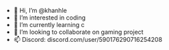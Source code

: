 - 👋 Hi, I’m @khanhle
- 👀 I’m interested in coding
- 🌱 I’m currently learning c
- 💞️ I’m looking to collaborate on gaming project
- 📫 Discord: discord.com/user/590176290716254208

<!---
khanhledzcuto/khanhledzcuto is a ✨ special ✨ repository because its `README.md` (this file) appears on your GitHub profile.
You can click the Preview link to take a look at your changes.
--->
